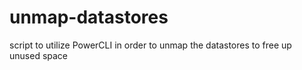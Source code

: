 # unmap-datastores
script to utilize PowerCLI in order to unmap the datastores to free up unused space 

